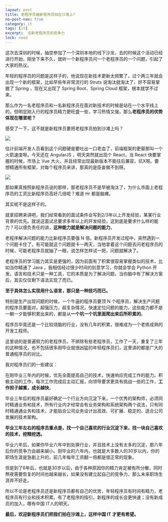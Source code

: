 ```yaml
---
layout: post
title: 老程序员被新程序员拍在沙滩上?
no-post-nav: true
category: it
tags: [it]
excerpt:  论新老程序员的竞争力
lock: need
---
```


这次去深圳的时候，抽空参加了一个深圳本地的线下沙龙，去的时候这个活动已经进行开始，刚坐下来不久，就听一个新程序员问一个老程序员的一个问题，引起了大家的热议。

年轻的程序员的问题是这样子的，他说现在新技术更新太频繁了，过个两三年就会出现一个新的框架，比如早些年非常流行的 Struts 说淘汰就淘汰了，好不容易掌握了 Spring ，现在又出现了 Spring Boot、Spring Cloud 框架，根本就学不过来。

那么作为一名老程序员和一名新程序员在面对新技术的时候是站在一个水平线上的，但明显刚入行的程序员精力更旺盛一些，学习热情又强，那么**老程序员的优势体现在哪里呢？**

感受了一下，这不就是新程序员要把老程序员拍到沙滩上吗？

![](http://favorites.ren/assets/images/2019/it/v2-bf7ce4a892a802a0274ae02c06b46cf0_b.jpg)

估计前端开发人员看到这个问题硬是要吐出一口老血了，前端框架的更替那叫一个火箭速度呀。今天还在 AngularJS ，明天突然就出现个 React，当 React 快要掌握的时候，市场上 Vue 大火，并且经常出现最新版本不能往后兼容，坑X呀。要想精通所有框架，对每个程序员来讲，那真的是臣妾做不到呀。

![](http://favorites.ren/assets/images/2019/it/cqzbd.png)

那如果真按照新程序员说的那样，那老程序员不是早被淘汰了，为什么市面上老程序员的工资比新程序员高好几倍呢？难道 Hr 都是脑瘫。

其实呢不是这样子的。

就拿招聘来讲吧，我们经常看到的面试条件会写到2/3年以上开发经验，某某行业背景的优先。就说这面试总要求多年以上的开发经验，这到底是要求什么样的能力？可以很负责任的讲，**这种能力就是解决问题的能力**。

老程序解决问题的能力比新程序员要强 N 倍。新程序员开发过程中，突然遇到一个问题卡住了，有可能就这个问题就卡一两天，当他拿着这个问题去问老程序员的时候，可能老程序员就抽了一眼，说怎样怎样试一把，问题就解决了。

老程序员的学习能力其实是更强的，因为前面有了积累很容易掌握类似的技术，比如当你精通了 Java ，我相信经过很少时间的刻意学习，你就会学会 Python 开发。语言和技术只是一种工具，它的本质是为了解决问题，当你脑中有了解决方案后，其实仅仅剩下语法实现了而已。

**至于具体怎么实现用什么语言，那只是一种技巧而已。**

特别是生产出现问题的时候，一个牛逼的程序员要顶 N 个程序员，解决生产问题的程序员要面对，超强压力，超复杂情况，快速定位问题的能力，这些能力都不是一朝一夕能够积累出来的，都是从**一个坑一个坑里面爬出来后所积累的**。

程序员毕竟还是一个比较烧脑的行业，没有几年的积累，很难成为一个老练成熟的开发工程师。

这里说的是普遍努力的老程序员，不排除有些老程序员，工作了一天，重复了三年的这种情况，也不包括很多刚毕业就很凶猛的年轻程序员们，这里讲的都是广大的普通程序员的对比。

我对程序员们的一些建议：

在刚毕业三年内的时候，优先全面提高自己的技术，快速响应完成工作的能力。积极主动的工作，每次工作完成后主动汇报，向领导要求更具有挑战一些的工作，**工作担子越重，成长越快**。

毕业三年后的程序员最好确定一个行业方向沉淀下来，一个优秀的架构师，必须同时精通业务和技术，所有行业内才经常会有业务架构和系统架构两个说法，只有同时精通通业务和技术，才能贴合公司业务设计出高效、可扩展、稳定的、适合公司发展的技术架构。

**毕业三年左右的程序员重点是，找一个自己喜欢的行业沉淀下来，找一块自己喜欢的技术，挖精挖透。**

毕业六年后，如果你毕业六年中到处换行业，并且技术上没有太多的沉淀，那六年后你的竞争力会越来越小。刚毕业的六年内，也就是大多数人的30岁以内，你的职场生涯是急剧上升的，前几年每年工资翻一倍都是很正常的现象。

但是到了6年后，也就是30岁以后，由于各种原因你的精力肯定被有所分散，同时熬夜需要恢复的时间也越来越长，如果没有建立起自己的竞争力，那么未来职场生涯并不好走。

所以不论是老程序员还是新程序员都有自己的优势，年轻程序员有时间有精力，老程序员有行业和技术积累。有了老程序的指引，新程序的成长会更快速；没有新成员的加入，哪有中国 IT人的明天。

**最后，欢迎新程序员们把我们拍在沙滩上，这样中国 IT 才更有希望。**

